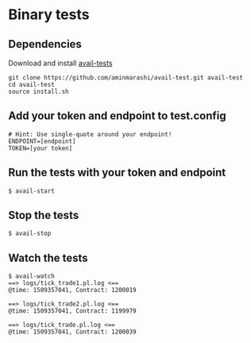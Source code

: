 # Binary tests

## Dependencies

Download and install [avail-tests](https://github.com/aminmarashi/avail-test)

```
git clone https://github.com/aminmarashi/avail-test.git avail-test
cd avail-test
source install.sh
```

## Add your token and endpoint to test.config

```
# Hint: Use single-quote around your endpoint!
ENDPOINT=[endpoint]
TOKEN=[your token]
```

## Run the tests with your token and endpoint

```
$ avail-start
```

## Stop the tests

```
$ avail-stop
```

## Watch the tests

```
$ avail-watch
==> logs/tick_trade1.pl.log <==
@time: 1509357041, Contract: 1200019

==> logs/tick_trade2.pl.log <==
@time: 1509357041, Contract: 1199979

==> logs/tick_trade.pl.log <==
@time: 1509357041, Contract: 1200039
```
